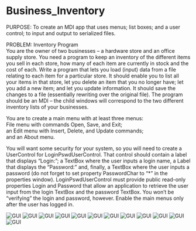 # Business_Inventory
 
PURPOSE: To create an MDI app that uses menus; list boxes; and a user control; to input and output to serialized files.  

PROBLEM: Inventory Program  
You are the owner of two businesses – a hardware store and an office supply store. You need a 
program to keep an inventory of the different items you sell in each store, how many of each item 
are currently in stock and the cost of each. Write a program that lets you load (input) data from a 
file relating to each item for a particular store. It should enable you to list all your items in that 
store, let you delete an item that you no longer have; let you add a new item; and let you update 
information. It should save the changes to a file (essentially rewriting over the original file). The 
program should be an MDI – the child windows will correspond to the two different inventory lists 
of your businesses.  

You are to create a main menu with at least three menus:  
File menu with commands Open, Save, and Exit;  
an Edit menu with Insert, Delete, and Update commands;  
and an About menu.  

You will want some security for your system, so you will need to create a UserControl for 
LoginPswdUserControl. That control should contain a label that displays “Login:”; a TextBox where 
the user inputs a login name, a Label that displays the “Password:” and, finally, a TextBox where 
the user inputs a password (do not forget to set property PasswordChar to “*” in the properties 
window). LoginPswdUserControl must provide public read-only properties Login and Password that 
allow an application to retrieve the user input from the login TextBox and the password TextBox. 
You won’t be “verifying” the login and password, however. Enable the main menus only after the 
user has logged in.
 
 
 
 
![GUI](1.JPG)
![GUI](2.jpg)
![GUI](3.jpg)
![GUI](4.jpg)
![GUI](5.jpg)
![GUI](6.jpg)
![GUI](7.jpg)
![GUI](8.jpg)
![GUI](9.jpg)
![GUI](10.jpg)
![GUI](11.jpg)
![GUI](12.jpg) 
